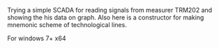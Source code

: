 Trying a simple SCADA for reading signals from measurer TRM202 and showing the his data on graph. 
Also here is a constructor for making mnemonic scheme of technological lines.

For windows 7+ x64
